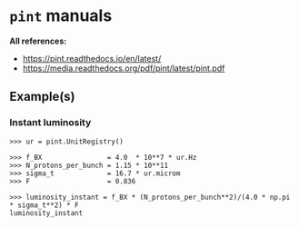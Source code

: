 # `pint` manuals


**All references:**
- https://pint.readthedocs.io/en/latest/
- https://media.readthedocs.org/pdf/pint/latest/pint.pdf


## Example(s)


### Instant luminosity

~~~~
>>> ur = pint.UnitRegistry()

>>> f_BX                = 4.0  * 10**7 * ur.Hz
>>> N_protons_per_bunch = 1.15 * 10**11
>>> sigma_t             = 16.7 * ur.microm
>>> F                   = 0.836

>>> luminosity_instant = f_BX * (N_protons_per_bunch**2)/(4.0 * np.pi * sigma_t**2) * F
luminosity_instant
~~~~

